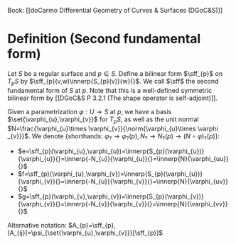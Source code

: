 Book: [[doCarmo Differential Geometry of Curves & Surfaces (DGoC&S)]]
# Definition (Second fundamental form)
Let $S$ be a regular surface and $p\in S$.
Define a bilinear form $\sff_{p}$ on $T_{p}S$ by $\sff_{p}(v,w)\innerp{S_{p}(v)}{w}{}$.
We call $\sff$ the second fundamental form of $S$ at $p$.
Note that this is a well-defined symmetric bilinear form by [[DGoC&S P 3.2.1 (The shape operator is self-adjoint)]].

Given a parametrization $\varphi:U\to S$ at $p$, we have a basis $\set{\varphi_{u},\varphi_{v}}$ for $T_{p}S$, as well as the unit normal $N=\frac{\varphi_{u}\times \varphi_{v}}{\norm{\varphi_{u}\times \varphi _{v}}}$.
We denote {shorthands: $\varphi_{?}\to \varphi_{?}(p),N_{?}\to N_{?}(p)\to(N\circ \varphi)_{?}(p)$}:
- $e=\sff_{p}(\varphi_{u},\varphi_{u})=\innerp{S_{p}(\varphi_{u})}{\varphi_{u}}{}=\innerp{-N_{u}}{\varphi_{u}}{}=\innerp{N}{\varphi_{uu}}{}$
- $f=\sff_{p}(\varphi_{u},\varphi_{v})=\innerp{S_{p}(\varphi_{u})}{\varphi_{v}}{}=\innerp{-N_{u}}{\varphi_{v}}{}=\innerp{N}{\varphi_{uv}}{}$
- $g=\sff_{p}(\varphi_{v},\varphi_{v})=\innerp{S_{p}(\varphi_{v})}{\varphi_{v}}{}=\innerp{-N_{v}}{\varphi_{v}}{}=\innerp{N}{\varphi_{vv}}{}$

Alternative notation: $A_{p}=\sff_{p}, [A_{ij}]=\psi_{\set{\varphi_{u},\varphi_{v}}}[\sff_{p}]$